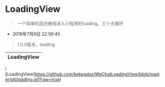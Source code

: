 # LoadingView
> 一个简单的高仿微信进入小程序的loading，三个点循环

* 2019年7月9日 22:59:45
> 1.0.0版本，loading


LoadingView|
---------- |
![LoadingView]https://github.com/kekegdsz/WeChatLoadingView/blob/master/git/loading.gif?raw=true)
